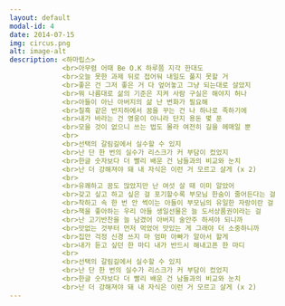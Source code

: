 ```yaml
---
layout: default
modal-id: 4
date: 2014-07-15
img: circus.png
alt: image-alt
description: <하마립스>
             <br>아무렴 어때 Be O.K 하루쯤 지각 한대도
             <br>오늘 못한 과제 뒤로 접어둬 내일도 풀지 못할 거
             <br>좋은 건 그저 좋은 거 다 엎어놓고 그냥 되는대로 살았지
             <br>뭐 나름대로 삶의 기준은 지켜 사람 구실은 해야지 허나
             <br>아들이 아닌 아버지의 삶 난 변화가 필요해
             <br>칠흑 같은 반지하에서 꿈을 꾸는 건 나 하나로 족하기에
             <br>내가 바라는 건 영웅이 아니라 단지 용돈 몇 푼
             <br>모을 것이 없으니 쓰는 법도 몰라 여전히 길을 헤매일 뿐
             <br>
             <br>선택의 갈림길에서 실수할 수 있지
             <br>난 단 한 번의 실수가 리스크가 커 부담이 컸었지
             <br>한글 숫자보다 더 빨리 배운 건 남들과의 비교와 눈치
             <br>난 더 강해져야 돼 내 자식은 이런 거 모르고 살게 (x 2)
             <br>
             <br>유쾌하고 꿈도 많았지만 난 여섯 살 때 이미 알았어
             <br>갖고 싶고 하고 싶은 걸 포기할수록 부모님 한숨이 줄어든다는 걸
             <br>착하고 속 한 번 안 썩이는 아들이 부모님의 유일한 자랑이란 걸
             <br>책을 좋아하는 우리 아들 생일선물은 늘 도서상품권이라는 걸
             <br>난 고기반찬을 늘 남겼어 아버지 술안주 하셔야 되니까
             <br>맛없는 것부터 먼저 먹었어 맛있는 게 그래야 더 소중하니까
             <br>집안 걱정 신경 쓰지 마 엄마 아빠가 알아서 할게
             <br>내가 듣고 싶던 한 마디 내가 반드시 해내고픈 한 마디
             <br>
             <br>선택의 갈림길에서 실수할 수 있지
             <br>난 단 한 번의 실수가 리스크가 커 부담이 컸었지
             <br>한글 숫자보다 더 빨리 배운 건 남들과의 비교와 눈치
             <br>난 더 강해져야 돼 내 자식은 이런 거 모르고 살게 (x 2)
---
```

